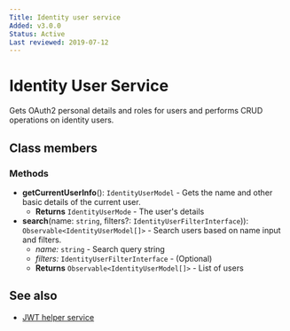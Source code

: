 ```yaml
---
Title: Identity user service
Added: v3.0.0
Status: Active
Last reviewed: 2019-07-12
---
```


# Identity User Service

Gets OAuth2 personal details and roles for users and performs CRUD operations on identity users.

## Class members

### Methods

-   **getCurrentUserInfo**(): `IdentityUserModel` - Gets the name and other basic details of the current user.
    -   **Returns** `IdentityUserMode` - The user's details
-   **search**(name: `string`, filters?: `IdentityUserFilterInterface`)): `Observable<IdentityUserModel[]>` - Search users based on name input and filters.
    -   _name:_ `string`  - Search query string
    -   _filters:_ `IdentityUserFilterInterface`  - (Optional) 
    -   **Returns** `Observable<IdentityUserModel[]>` - List of users

## See also

-   [JWT helper service](jwt-helper.service.md)
